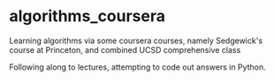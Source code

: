 # algorithms_coursera
Learning algorithms via some coursera courses, namely Sedgewick's course at Princeton, and combined UCSD comprehensive class

Following along to lectures, attempting to code out answers in Python.